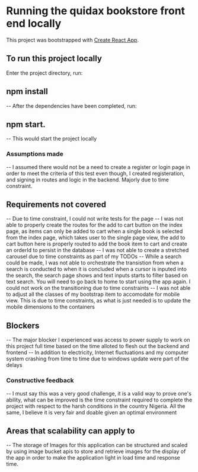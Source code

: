 # Running the quidax bookstore front end locally

This project was bootstrapped with [Create React App](https://github.com/facebook/create-react-app).

## To run this project locally

Enter the project directory, run:

## npm install
-- After the dependencies have been completed, run:

## npm start.
-- This would start the project locally

### Assumptions made
-- I assumed there would not be a need to create a register or login page in order to meet the criteria of this test
   even though, I created registeration, and signing in routes and logic in the backend. Majorly due to time constraint.

## Requirements not covered
-- Due to time constraint, I could not write tests for the page
-- I was not able to properly create the routes for the add to cart button on the index page, as items can only be added to cart
   when a single book is selected from the index page, which takes user to the single page view, the add to cart button here is properly
   routed to add the book item to cart and create an orderId to persist in the database
-- I was not able to create a stretched carousel due to time constraints as part of my TODOs
-- While a search could be made, I was not able to orchestrate the transistion from when a search is conducted to when it is concluded
   when a cursor is inputed into the search, the search page shows and text inputs starts to filter based on text search. You will need to
   go back to home to start using the app again. I could not work on the transitioning due to time constraints
-- I was not able to adjust all the classes of my bootstrap item to accomodate for mobile view. This is due to time constraints, as what is just 
    needed is to update the mobile dimensions to the containers

## Blockers
-- The major blocker I experienced was access to power supply to work on this project full time based on the time alloted to flesh out
    the backend and frontend
-- In addition to electricity, Internet fluctuations and my computer system crashing from time to time due to windows update were part
    of the delays

### Constructive feedback
-- I must say this was a very good challenge, it is a valid way to prove one's ability, what can be improved is the time constraint required
    to complete the project with respect to the harsh conditions in the country Nigeria. All the same, I believe it is very fair and doable 
    given an optimal environment

## Areas that scalability can apply to
-- The storage of Images for this application can be structured and scaled by using image bucket apis to store and retrieve images for the 
    display of the app in order to make the application light in load time and response time.



